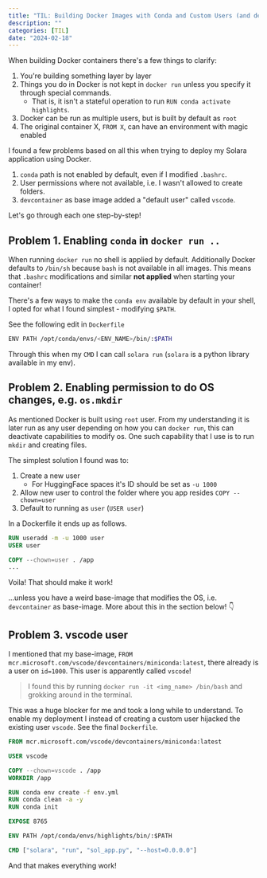 ```yaml
---
title: "TIL: Building Docker Images with Conda and Custom Users (and devcontainers!)"
description: ""
categories: [TIL]
date: "2024-02-18"
---
```


When building Docker containers there's a few things to clarify:

1. You're building something layer by layer
2. Things you do in Docker is not kept in `docker run` unless you specify it through special commands.
    - That is, it isn't a stateful operation to run `RUN conda activate highlights`.
3. Docker can be run as multiple users, but is built by default as `root`
4. The original container X, `FROM X`, can have an environment with magic enabled

I found a few problems based on all this when trying to deploy my Solara application using Docker.

1. `conda` path is not enabled by default, even if I modified `.bashrc`.
2. User permissions where not available, i.e. I wasn't allowed to create folders.
3. `devcontainer` as base image added a "default user" called `vscode`.

Let's go through each one step-by-step!

## Problem 1. Enabling `conda` in `docker run ..`

When running `docker run` no shell is applied by default. Additionally Docker defaults to `/bin/sh` because `bash` is not available in all images. This means that `.bashrc` modifications and similar **not applied** when starting your container!

There's a few ways to make the `conda env` available by default in your shell, I opted for what I found simplest - modifying `$PATH`.

See the following edit in `Dockerfile`

```bash
ENV PATH /opt/conda/envs/<ENV_NAME>/bin/:$PATH
```

Through this when my `CMD` I can call `solara run` (`solara` is a python library available in my env).

## Problem 2. Enabling permission to do OS changes, e.g. `os.mkdir`

As mentioned Docker is built using `root` user. From my understanding it is later run as any user depending on how you can `docker run`, this can deactivate capabilities to modify os. One such capability that I use is to run `mkdir` and creating files.

The simplest solution I found was to:

1. Create a new user
    - For HuggingFace spaces it's ID should be set as `-u 1000`
2. Allow new user to control the folder where you app resides `COPY --chown=user`
3. Default to running as `user` (`USER user`)

In a Dockerfile it ends up as follows.

```Dockerfile
RUN useradd -m -u 1000 user
USER user

COPY --chown=user . /app
...
```

Voila! That should make it work!

...unless you have a weird base-image that modifies the OS, i.e. `devcontainer` as base-image. More about this in the section below! 👇

## Problem 3. vscode user

I mentioned that my base-image, `FROM mcr.microsoft.com/vscode/devcontainers/miniconda:latest`, there already is a user on `id=1000`. This user is apparently called `vscode`!

> I found this by running `docker run -it <img_name> /bin/bash` and grokking around in the terminal.

This was a huge blocker for me and took a long while to understand. To enable my deployment I instead of creating a custom user hijacked the existing user `vscode`. See the final `Dockerfile`.

```Dockerfile
FROM mcr.microsoft.com/vscode/devcontainers/miniconda:latest

USER vscode

COPY --chown=vscode . /app
WORKDIR /app

RUN conda env create -f env.yml
RUN conda clean -a -y
RUN conda init

EXPOSE 8765

ENV PATH /opt/conda/envs/highlights/bin/:$PATH

CMD ["solara", "run", "sol_app.py", "--host=0.0.0.0"]
```

And that makes everything work! 
